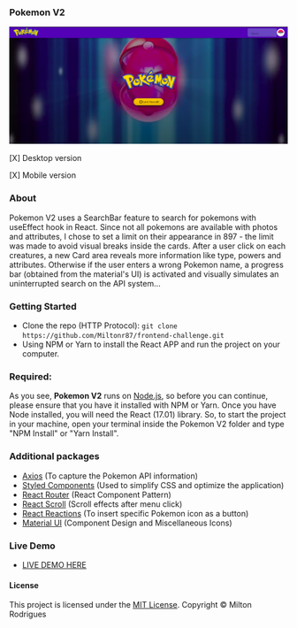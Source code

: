 ### Pokemon V2

![Screen Shot](https://github.com/Miltonr87/frontend-challenge/blob/master/pokemon-getmorebrasil/pokemon.png)

[X] Desktop version

[X] Mobile version

### About

Pokemon V2 uses a SearchBar feature to search for pokemons with useEffect hook in React. Since not all pokemons are available with photos and attributes, I chose to set a limit on their appearance in 897 - the limit was made to avoid visual breaks inside the cards. After a user click on each creatures, a new Card area reveals more information like type, powers and attributes. Otherwise if the user enters a wrong Pokemon name, a progress bar (obtained from the material's UI) is activated and visually simulates an uninterrupted search on the API system... 


### Getting Started

- Clone the repo (HTTP Protocol): ```git clone https://github.com/Miltonr87/frontend-challenge.git```
- Using NPM or Yarn to install the React APP and run the project on your computer. 

### Required:

As you see, **Pokemon V2** runs on [Node.js](https://nodejs.org/), so before you can continue, please ensure that you have it installed with NPM or Yarn. Once you have Node installed, you will need the React (17.01) library. So, to start the project in your machine, open your terminal inside the Pokemon V2 folder and type "NPM Install" or "Yarn Install".

### Additional packages
- [Axios](https://github.com/axios/axios) (To capture the Pokemon API information)
- [Styled Components](https://github.com/styled-components/styled-components) (Used to simplify CSS and optimize the application)
- [React Router](https://reactrouter.com/) (React Component Pattern)
- [React Scroll](https://www.npmjs.com/package/react-scroll) (Scroll effects after menu click)
- [React Reactions](https://casesandberg.github.io/react-reactions/) (To insert specific Pokemon icon as a button)
- [Material UI](https://material-ui.com/) (Component Design and Miscellaneous Icons)

### Live Demo 

- [LIVE DEMO HERE](https://pokemon-ashen.vercel.app/)

#### License

This project is licensed under the [MIT License](https://magno.mit-license.org/2021). Copyright © Milton Rodrigues

